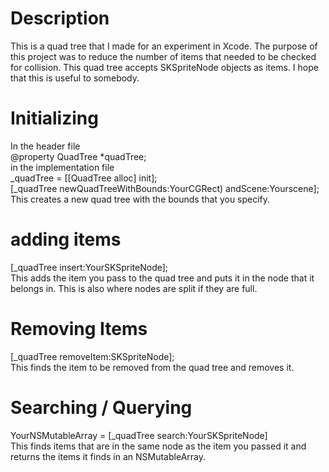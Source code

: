 # Description
This is a quad tree that I made for an experiment in Xcode. The purpose of this project was to reduce the number of 
items that needed to be checked for collision.
This quad tree accepts SKSpriteNode objects as items.
I hope that this is useful to somebody.
  

# Initializing
In the header file  
@property QuadTree *quadTree;  
in the implementation file  
_quadTree = [[QuadTree alloc] init];  
[_quadTree newQuadTreeWithBounds:YourCGRect) andScene:Yourscene];  
This creates a new quad tree with the bounds that you specify. 
  

# adding items
[_quadTree insert:YourSKSpriteNode];  
This adds the item you pass to the quad tree and puts it in the node that it belongs in. This is also where nodes are split if they are full.
  

# Removing Items
[_quadTree removeItem:SKSpriteNode];  
This finds the item to be removed from the quad tree and removes it.

# Searching / Querying
YourNSMutableArray = [_quadTree search:YourSKSpriteNode]  
This finds items that are in the same node as the item you passed it and returns the items it finds in an NSMutableArray.


